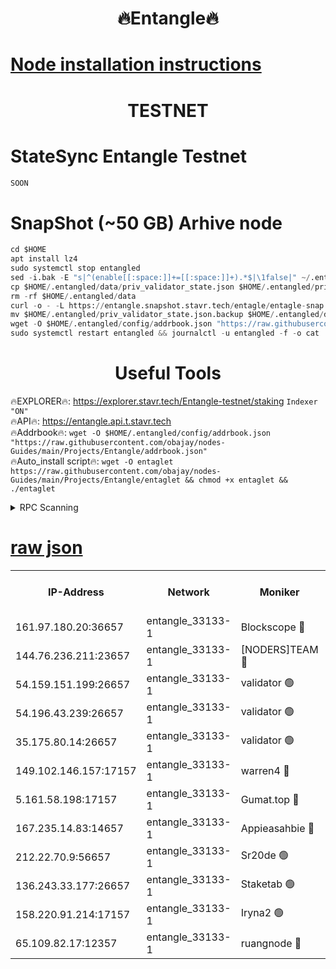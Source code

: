 <h1 align="center"> 🔥Entangle🔥</h1>

[Node installation instructions](https://github.com/obajay/nodes-Guides/tree/main/Projects/Entangle)
=

<h1 align="center"> TESTNET</h1>

# StateSync Entangle Testnet
```python
SOON
```
# SnapShot (~50 GB) Arhive node
```python
cd $HOME
apt install lz4
sudo systemctl stop entangled
sed -i.bak -E "s|^(enable[[:space:]]+=[[:space:]]+).*$|\1false|" ~/.entangled/config/config.toml
cp $HOME/.entangled/data/priv_validator_state.json $HOME/.entangled/priv_validator_state.json.backup
rm -rf $HOME/.entangled/data
curl -o - -L https://entangle.snapshot.stavr.tech/entagle/entagle-snap.tar.lz4 | lz4 -c -d - | tar -x -C $HOME/.entangled --strip-components 2
mv $HOME/.entangled/priv_validator_state.json.backup $HOME/.entangled/data/priv_validator_state.json
wget -O $HOME/.entangled/config/addrbook.json "https://raw.githubusercontent.com/obajay/nodes-Guides/main/Projects/Entangle/addrbook.json"
sudo systemctl restart entangled && journalctl -u entangled -f -o cat
```
 <h1 align="center"> Useful Tools</h1>
 
🔥EXPLORER🔥: https://explorer.stavr.tech/Entangle-testnet/staking        `Indexer "ON"` \
🔥API🔥:      https://entangle.api.t.stavr.tech \
🔥Addrbook🔥: ```wget -O $HOME/.entangled/config/addrbook.json "https://raw.githubusercontent.com/obajay/nodes-Guides/main/Projects/Entangle/addrbook.json"``` \
🔥Auto_install script🔥:  `wget -O entaglet https://raw.githubusercontent.com/obajay/nodes-Guides/main/Projects/Entangle/entaglet && chmod +x entaglet && ./entaglet`


<details>
<summary>RPC Scanning</summary>

<h2 align="center"> We scan nodes in real time every 4 hours. And we provide the final result of RPC endpoints.
We cannot influence the operation of these nodes in any way. </h2>


```python
If Voting Power is higher than 0 --> then the Node is a validator of the network and may be subject to attack and be a potential threat to the chain.
```
```python
We marked such validators with a red symbol
```

</details>

[raw json](https://rpc-check.entangt.stavr.tech/entangt/rpc-entangt-result.json)
=


<table><tr><th>IP-Address</th><th>Network</th><th>Moniker</th><th>Latest Block Height</th><th>Earliest Block Height</th><th>Catching Up</th><th>Voting Power</th><th>Scan Time</th></tr><tr><td>161.97.180.20:36657</td><td>entangle_33133-1</td><td>Blockscope 🔴</td><td>814329</td><td>1</td><td>False</td><td>91500000000176</td><td>2023-11-27T15:48:56.376001914UTC</td></tr><tr><td>144.76.236.211:23657</td><td>entangle_33133-1</td><td>[NODERS]TEAM 🔴</td><td>814331</td><td>1</td><td>False</td><td>47049700500000000</td><td>2023-11-27T15:49:09.631780448UTC</td></tr><tr><td>54.159.151.199:26657</td><td>entangle_33133-1</td><td>validator 🟢</td><td>814332</td><td>1</td><td>False</td><td>0</td><td>2023-11-27T15:49:12.578745859UTC</td></tr><tr><td>54.196.43.239:26657</td><td>entangle_33133-1</td><td>validator 🟢</td><td>814332</td><td>1</td><td>False</td><td>0</td><td>2023-11-27T15:49:15.276344436UTC</td></tr><tr><td>35.175.80.14:26657</td><td>entangle_33133-1</td><td>validator 🟢</td><td>814333</td><td>1</td><td>False</td><td>0</td><td>2023-11-27T15:49:18.614866446UTC</td></tr><tr><td>149.102.146.157:17157</td><td>entangle_33133-1</td><td>warren4 🔴</td><td>814331</td><td>484001</td><td>False</td><td>37046306040004</td><td>2023-11-27T15:49:09.375456916UTC</td></tr><tr><td>5.161.58.198:17157</td><td>entangle_33133-1</td><td>Gumat.top 🔴</td><td>814333</td><td>522001</td><td>False</td><td>40931860000000</td><td>2023-11-27T15:49:19.252532365UTC</td></tr><tr><td>167.235.14.83:14657</td><td>entangle_33133-1</td><td>Appieasahbie 🔴</td><td>814333</td><td>531401</td><td>False</td><td>44568809900999996</td><td>2023-11-27T15:49:17.971473862UTC</td></tr><tr><td>212.22.70.9:56657</td><td>entangle_33133-1</td><td>Sr20de 🟢</td><td>814329</td><td>620601</td><td>False</td><td>0</td><td>2023-11-27T15:48:55.875682078UTC</td></tr><tr><td>136.243.33.177:26657</td><td>entangle_33133-1</td><td>Staketab 🟢</td><td>814331</td><td>660001</td><td>False</td><td>0</td><td>2023-11-27T15:49:09.868033770UTC</td></tr><tr><td>158.220.91.214:17157</td><td>entangle_33133-1</td><td>Iryna2 🟢</td><td>814332</td><td>704001</td><td>False</td><td>0</td><td>2023-11-27T15:49:15.650100924UTC</td></tr><tr><td>65.109.82.17:12357</td><td>entangle_33133-1</td><td>ruangnode 🔴</td><td>814329</td><td>806001</td><td>False</td><td>103751482790726</td><td>2023-11-27T15:48:58.794580902UTC</td></tr></table>
